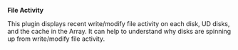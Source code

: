 **File Activity**

This plugin displays recent write/modify file activity on each disk, UD disks, and the cache in the Array.  It can help to understand why disks are spinning up from write/modify file activity.
